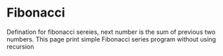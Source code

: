 # Fibonacci
Defination for fibonacci sereies,  next number is the sum of previous two numbers.
This page print simple Fibonacci series program without using recursion 
